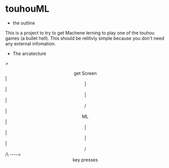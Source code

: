 # touhouML

* the outline

This is a project to try to get Machene lerning to play one of the touhou games (a bullet hell). This should be relitivly simple because you don't need any external infomation.

* The arcatecture

\> <center>get Screen</center>
\| <center>|</center>
\| <center>|</center>
\| <center>\/</center>
\| <center>ML</center>
\| <center>|</center>
\| <center>|</center>
\| <center>\/</center>
/\ ----\< <center>key presses</center>
